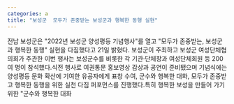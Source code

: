```yaml
---
categories: a
title: "보성군  모두가 존중받는 보성군과 행복한 동행 실현"
---
```

전남 보성군은 "2022년 보성군 양성평등 기념행사"를 열고 "모두가 존중받는, 보성군과 행복한 동행" 실현을 다짐했다고 21일 밝혔다. 보성군이 주최하고 보성군 여성단체협의회가 주관한 이번 행사는 보성군수를 비롯한 각 기관·단체장과 여성단체회원 등 200여 명이 참석했다.식전 행사로 여권통문 홍보영상 감상과 공연이 준비됐으며 기념식에는 양성평등 문화 확산에 기여한 유공자에게 표창 수여, 군수와 행복한 대화, 모두가 존중받고 행복한 동행을 위한 실천 다짐 퍼포먼스를 진행했다.특히 행복한 보성을 만들어 가기 위한 "군수와 행복한 대화